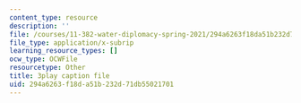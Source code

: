 ```yaml
---
content_type: resource
description: ''
file: /courses/11-382-water-diplomacy-spring-2021/294a6263f18da51b232d71db55021701_brsHU2jA73E.srt
file_type: application/x-subrip
learning_resource_types: []
ocw_type: OCWFile
resourcetype: Other
title: 3play caption file
uid: 294a6263-f18d-a51b-232d-71db55021701
---
```

